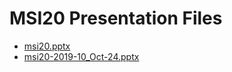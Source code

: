 <!--
This is a machine generated file, and should not be edited, as it will be overwritten with future updates.
-->

# MSI20 Presentation Files

- [msi20.pptx](http://cdn.tailwindtraders.com/assets/msi/msi20/msi20.pptx)
- [msi20-2019-10_Oct-24.pptx](http://cdn.tailwindtraders.com/assets/msi/msi20/msi20-2019-10_Oct-24.pptx)


